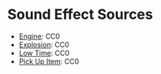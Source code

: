 # Sound Effect Sources

* [Engine](https://freesound.org/people/wmquincy101/sounds/333104/): CC0
* [Explosion](https://freesound.org/people/sharesynth/sounds/344505/): CC0
* [Low Time](https://freesound.org/people/thisusernameis/sounds/426888/): CC0
* [Pick Up Item](https://freesound.org/people/Eponn/sounds/528862/): CC0
